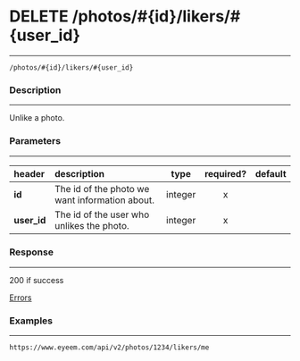 # DELETE /photos/#{id}/likers/#{user_id} 
***
`/photos/#{id}/likers/#{user_id}`

### Description
***
Unlike a photo.

### Parameters
***

|header| description| type |required? |default|
|:---------|:--------------|:----------:|:------------:|:------------:|
|**id**|The id of the photo we want information about.|integer|x||
|**user_id**|The id of the user who unlikes the photo.|integer|x||

### Response
***

200 if success

[Errors](../../resources/errors.md#files)

### Examples
***

`https://www.eyeem.com/api/v2/photos/1234/likers/me`





 
